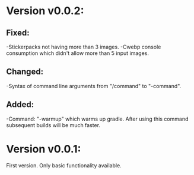 # Version v0.0.2:

## Fixed:
 -Stickerpacks not having more than 3 images.
 -Cwebp console consumption which didn't allow more than 5 input images.

## Changed:
 -Syntax of command line arguments from "/command" to "-command".

## Added:
 -Command: "-warmup" which warms up gradle. After using this command subsequent builds will be much faster.

# Version v0.0.1:

First version. Only basic functionality available.
